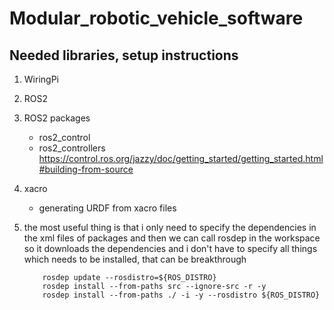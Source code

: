 # Modular_robotic_vehicle_software

## Needed libraries, setup instructions

1. WiringPi

2. ROS2

3. ROS2 packages
    - ros2_control
    - ros2_controllers
    https://control.ros.org/jazzy/doc/getting_started/getting_started.html#building-from-source

4. xacro
    - generating URDF from xacro files 

5. the most useful thing is that i only need to specify the dependencies in the xml files of packages
    and then we can call rosdep in the workspace so it downloads the dependencies and i don't have to specify
    all things which needs to be installed, that can be breakthrough

    ```
        rosdep update --rosdistro=${ROS_DISTRO}
        rosdep install --from-paths src --ignore-src -r -y 
        rosdep install --from-paths ./ -i -y --rosdistro ${ROS_DISTRO}
    ```


